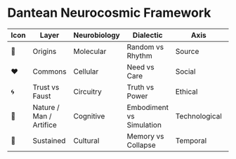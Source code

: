 # Dantean Neurocosmic Framework

| Icon | Layer | Neurobiology | Dialectic | Axis | Realm |
|------|-------|--------------|-----------|------|--------|
| 🌊 | Origins | Molecular | Random vs Rhythm | Source | Foundation |
| ❤️ | Commons | Cellular | Need vs Care | Social | Exchange |
| 🌀 | Trust vs Faust | Circuitry | Truth vs Power | Ethical | Conflict |
| 🐬 | Nature / Man / Artifice | Cognitive | Embodiment vs Simulation | Technological | Environment |
| 🔁 | Sustained | Cultural | Memory vs Collapse | Temporal | Continuity |
